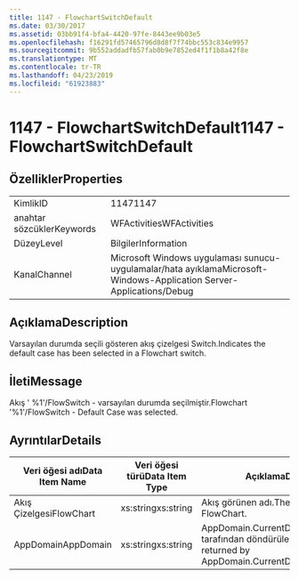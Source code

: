 ```yaml
---
title: 1147 - FlowchartSwitchDefault
ms.date: 03/30/2017
ms.assetid: 03bb91f4-bfa4-4420-97fe-8443ee9b03e5
ms.openlocfilehash: f16291fd57465796d8d8f7f74bbc553c834e9957
ms.sourcegitcommit: 9b552addadfb57fab0b9e7852ed4f1f1b8a42f8e
ms.translationtype: MT
ms.contentlocale: tr-TR
ms.lasthandoff: 04/23/2019
ms.locfileid: "61923883"
---
```

# <a name="1147---flowchartswitchdefault"></a><span data-ttu-id="ddaeb-102">1147 - FlowchartSwitchDefault</span><span class="sxs-lookup"><span data-stu-id="ddaeb-102">1147 - FlowchartSwitchDefault</span></span>
## <a name="properties"></a><span data-ttu-id="ddaeb-103">Özellikler</span><span class="sxs-lookup"><span data-stu-id="ddaeb-103">Properties</span></span>  
  
|||  
|-|-|  
|<span data-ttu-id="ddaeb-104">Kimlik</span><span class="sxs-lookup"><span data-stu-id="ddaeb-104">ID</span></span>|<span data-ttu-id="ddaeb-105">1147</span><span class="sxs-lookup"><span data-stu-id="ddaeb-105">1147</span></span>|  
|<span data-ttu-id="ddaeb-106">anahtar sözcükler</span><span class="sxs-lookup"><span data-stu-id="ddaeb-106">Keywords</span></span>|<span data-ttu-id="ddaeb-107">WFActivities</span><span class="sxs-lookup"><span data-stu-id="ddaeb-107">WFActivities</span></span>|  
|<span data-ttu-id="ddaeb-108">Düzey</span><span class="sxs-lookup"><span data-stu-id="ddaeb-108">Level</span></span>|<span data-ttu-id="ddaeb-109">Bilgiler</span><span class="sxs-lookup"><span data-stu-id="ddaeb-109">Information</span></span>|  
|<span data-ttu-id="ddaeb-110">Kanal</span><span class="sxs-lookup"><span data-stu-id="ddaeb-110">Channel</span></span>|<span data-ttu-id="ddaeb-111">Microsoft Windows uygulaması sunucu-uygulamalar/hata ayıklama</span><span class="sxs-lookup"><span data-stu-id="ddaeb-111">Microsoft-Windows-Application Server-Applications/Debug</span></span>|  
  
## <a name="description"></a><span data-ttu-id="ddaeb-112">Açıklama</span><span class="sxs-lookup"><span data-stu-id="ddaeb-112">Description</span></span>  
 <span data-ttu-id="ddaeb-113">Varsayılan durumda seçili gösteren akış çizelgesi Switch.</span><span class="sxs-lookup"><span data-stu-id="ddaeb-113">Indicates the default case has been selected in a Flowchart switch.</span></span>  
  
## <a name="message"></a><span data-ttu-id="ddaeb-114">İleti</span><span class="sxs-lookup"><span data-stu-id="ddaeb-114">Message</span></span>  
 <span data-ttu-id="ddaeb-115">Akış ' %1'/FlowSwitch - varsayılan durumda seçilmiştir.</span><span class="sxs-lookup"><span data-stu-id="ddaeb-115">Flowchart '%1'/FlowSwitch - Default Case was selected.</span></span>  
  
## <a name="details"></a><span data-ttu-id="ddaeb-116">Ayrıntılar</span><span class="sxs-lookup"><span data-stu-id="ddaeb-116">Details</span></span>  
  
|<span data-ttu-id="ddaeb-117">Veri öğesi adı</span><span class="sxs-lookup"><span data-stu-id="ddaeb-117">Data Item Name</span></span>|<span data-ttu-id="ddaeb-118">Veri öğesi türü</span><span class="sxs-lookup"><span data-stu-id="ddaeb-118">Data Item Type</span></span>|<span data-ttu-id="ddaeb-119">Açıklama</span><span class="sxs-lookup"><span data-stu-id="ddaeb-119">Description</span></span>|  
|--------------------|--------------------|-----------------|  
|<span data-ttu-id="ddaeb-120">Akış Çizelgesi</span><span class="sxs-lookup"><span data-stu-id="ddaeb-120">FlowChart</span></span>|<span data-ttu-id="ddaeb-121">xs:string</span><span class="sxs-lookup"><span data-stu-id="ddaeb-121">xs:string</span></span>|<span data-ttu-id="ddaeb-122">Akış görünen adı.</span><span class="sxs-lookup"><span data-stu-id="ddaeb-122">The display name of the FlowChart.</span></span>|  
|<span data-ttu-id="ddaeb-123">AppDomain</span><span class="sxs-lookup"><span data-stu-id="ddaeb-123">AppDomain</span></span>|<span data-ttu-id="ddaeb-124">xs:string</span><span class="sxs-lookup"><span data-stu-id="ddaeb-124">xs:string</span></span>|<span data-ttu-id="ddaeb-125">AppDomain.CurrentDomain.FriendlyName tarafından döndürülen dize.</span><span class="sxs-lookup"><span data-stu-id="ddaeb-125">The string returned by AppDomain.CurrentDomain.FriendlyName.</span></span>|
